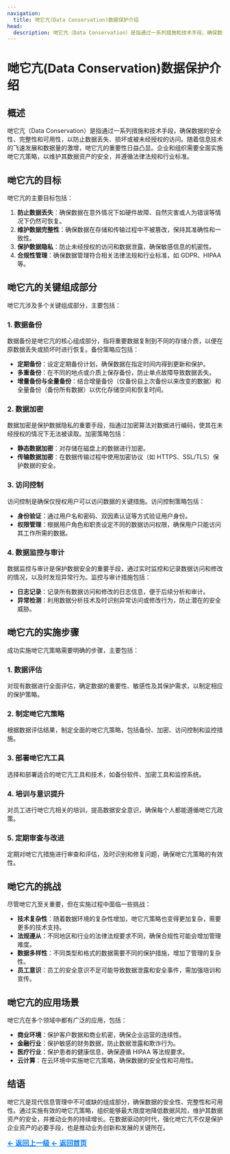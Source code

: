 ```yaml
---
navigation:
  title: 哋它亢(Data Conservation)数据保护介绍
head:
  description: 哋它亢（Data Conservation）是指通过一系列措施和技术手段，确保数据的安全性、完整性和可用性，以防止数据丢失、损坏或被未经授权的访问。随着信息技术的飞速发展和数据量的激增，哋它亢的重要性日益凸显。企业和组织需要全面实施哋它亢策略，以维护其数据资产的安全，并遵循法律法规和行业标准。
---
```


# 哋它亢(Data Conservation)数据保护介绍

## 概述

哋它亢（Data Conservation）是指通过一系列措施和技术手段，确保数据的安全性、完整性和可用性，以防止数据丢失、损坏或被未经授权的访问。随着信息技术的飞速发展和数据量的激增，哋它亢的重要性日益凸显。企业和组织需要全面实施哋它亢策略，以维护其数据资产的安全，并遵循法律法规和行业标准。

## 哋它亢的目标

哋它亢的主要目标包括：

1. **防止数据丢失**：确保数据在意外情况下如硬件故障、自然灾害或人为错误等情况下仍然可恢复。
2. **维护数据完整性**：确保数据在存储和传输过程中不被篡改，保持其准确性和一致性。
3. **保护数据隐私**：防止未经授权的访问和数据泄露，确保敏感信息的机密性。
4. **合规性管理**：确保数据管理符合相关法律法规和行业标准，如 GDPR、HIPAA 等。

## 哋它亢的关键组成部分

哋它亢涉及多个关键组成部分，主要包括：

### 1. 数据备份

数据备份是哋它亢的核心组成部分，指将重要数据复制到不同的存储介质，以便在原数据丢失或损坏时进行恢复。备份策略应包括：

- **定期备份**：设定定期备份计划，确保数据在指定时间内得到更新和保护。
- **多重备份**：在不同的地点或介质上保存备份，防止单点故障导致数据丢失。
- **增量备份与全量备份**：结合增量备份（仅备份自上次备份以来改变的数据）和全量备份（备份所有数据）以优化存储空间和恢复时间。

### 2. 数据加密

数据加密是保护数据隐私的重要手段，指通过加密算法对数据进行编码，使其在未经授权的情况下无法被读取。加密策略包括：

- **静态数据加密**：对存储在磁盘上的数据进行加密。
- **传输数据加密**：在数据传输过程中使用加密协议（如 HTTPS、SSL/TLS）保护数据的安全。

### 3. 访问控制

访问控制是确保仅授权用户可以访问数据的关键措施。访问控制策略包括：

- **身份验证**：通过用户名和密码、双因素认证等方式验证用户身份。
- **权限管理**：根据用户角色和职责设定不同的数据访问权限，确保用户只能访问其工作所需的数据。

### 4. 数据监控与审计

数据监控与审计是保护数据安全的重要手段，通过实时监控和记录数据访问和修改的情况，以及时发现异常行为。监控与审计措施包括：

- **日志记录**：记录所有数据访问和修改的日志信息，便于后续分析和审计。
- **异常检测**：利用数据分析技术及时识别异常访问或修改行为，防止潜在的安全威胁。

## 哋它亢的实施步骤

成功实施哋它亢策略需要明确的步骤，主要包括：

### 1. 数据评估

对现有数据进行全面评估，确定数据的重要性、敏感性及其保护需求，以制定相应的保护策略。

### 2. 制定哋它亢策略

根据数据评估结果，制定全面的哋它亢策略，包括备份、加密、访问控制和监控措施。

### 3. 部署哋它亢工具

选择和部署适合的哋它亢工具和技术，如备份软件、加密工具和监控系统。

### 4. 培训与意识提升

对员工进行哋它亢相关的培训，提高数据安全意识，确保每个人都能遵循哋它亢政策。

### 5. 定期审查与改进

定期对哋它亢措施进行审查和评估，及时识别和修复问题，确保哋它亢策略的有效性。

## 哋它亢的挑战

尽管哋它亢至关重要，但在实施过程中面临一些挑战：

- **技术复杂性**：随着数据环境的复杂性增加，哋它亢策略也变得更加复杂，需要更多的技术支持。
- **法规遵从**：不同地区和行业的法律法规要求不同，确保合规性可能会增加管理难度。
- **数据多样性**：不同类型和格式的数据需要不同的保护措施，增加了管理的复杂性。
- **员工意识**：员工的安全意识不足可能导致数据泄露和安全事件，需加强培训和宣传。

## 哋它亢的应用场景

哋它亢在多个领域中都有广泛的应用，包括：

- **商业环境**：保护客户数据和商业机密，确保企业运营的连续性。
- **金融行业**：保护敏感的财务数据，防止数据泄露和欺诈行为。
- **医疗行业**：保护患者的健康信息，确保遵循 HIPAA 等法规要求。
- **云计算**：在云环境中实施哋它亢策略，确保数据的安全性和可用性。

## 结语

哋它亢是现代信息管理中不可或缺的组成部分，确保数据的安全性、完整性和可用性。通过实施有效的哋它亢策略，组织能够最大限度地降低数据风险，维护其数据资产的安全，并推动业务的持续增长。在数据驱动的时代，强化哋它亢不仅是保护企业资产的必要手段，也是推动业务创新和发展的关键所在。

<a href="http://datacon-14351.xyz/datacon" style="color: #007bff; text-decoration: underline; font-weight: bold; font-size: 16px;">     ← 返回上一级 </a> <a href="http://datacon-14351.xyz/" style="color: #007bff; text-decoration: underline; font-weight: bold; font-size: 16px;">     ← 返回首页</a>

